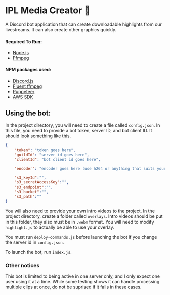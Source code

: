 # IPL Media Creator 🎥
A Discord bot application that can create downloadable highlights from our livestreams. It can also create other graphics quickly.

#### Required To Run:
- [Node.js](https://nodejs.org/en/)
- [Ffmpeg](http://www.ffmpeg.org/)

#### NPM packages used:
- [Discord.js](https://www.npmjs.com/package/discord.js)
- [Fluent ffmpeg](https://www.npmjs.com/package/fluent-ffmpeg)
- [Puppeteer](https://www.npmjs.com/package/puppeteer)
- [AWS SDK](https://www.npmjs.com/package/aws-sdk)

## Using the bot:

In the project directory, you will need to create a file called `config.json`. In this file, you need to provide a bot token, server ID, and bot client ID. It should look something like this. 
```json
{
    "token": "token goes here",
    "guildId": "server id goes here",
    "clientId": "bot client id goes here",

    "encoder": "encoder goes here (use h264 or anything that suits your device!)",

    "s3_keyId":"",
    "s3_secretAccessKey":"",
    "s3_endpoint":"",
    "s3_bucket":"",
    "s3_path":""
}
```
You will also need to provide your own intro videos to the project. In the project directory, create a folder called `overlays`. Intro videos should be put in this folder, they also must be in `.webm` format. You will need to modify `highlight.js` to actually be able to use your overlay.

You must run `deploy-commands.js` before launching the bot if you change the server id in `config.json`.

To launch the bot, run `index.js`.

### Other notices

This bot is limited to being active in one server only, and I only expect one user using it at a time. While some testing shows it can handle processing multiple clips at once, do not be suprised if it fails in these cases.
